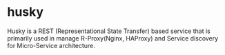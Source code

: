 # husky
Husky is a REST (Representational State Transfer) based service that is primarily used in manage R-Proxy(Nginx, HAProxy) and Service discovery for Micro-Service architecture.
